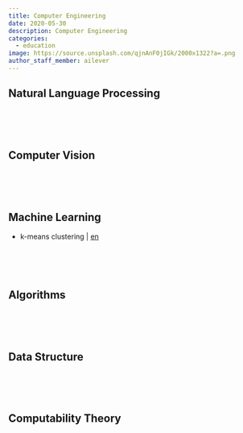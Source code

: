 ```yaml
---
title: Computer Engineering
date: 2020-05-30
description: Computer Engineering
categories:
  - education
image: https://source.unsplash.com/qjnAnF0jIGk/2000x1322?a=.png
author_staff_member: ailever
---
```


## Natural Language Processing

<br><br><br>
## Computer Vision

<br><br><br>
## Machine Learning
- k-means clustering | [en](https://ailever.github.io/education/2020/05/30/_CE-kmeans/)

<br><br><br>
## Algorithms

<br><br><br>
## Data Structure

<br><br><br>
## Computability Theory
